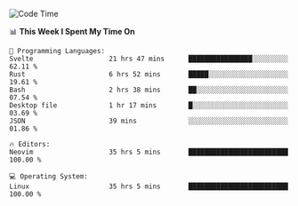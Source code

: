 <!-- [![Top Langs](https://github-readme-stats.vercel.app/api/top-langs/?username=gagahsyuja&theme=dracula&hide_border=true&border_radius=7)](https://github.com/anuraghazra/github-readme-stats) -->

<!--START_SECTION:waka-->
![Code Time](http://img.shields.io/badge/Code%20Time-1%2C304%20hrs%2012%20mins-blue)

📊 **This Week I Spent My Time On** 

```text
💬 Programming Languages: 
Svelte                   21 hrs 47 mins      ████████████████░░░░░░░░░   62.11 % 
Rust                     6 hrs 52 mins       █████░░░░░░░░░░░░░░░░░░░░   19.61 % 
Bash                     2 hrs 38 mins       ██░░░░░░░░░░░░░░░░░░░░░░░   07.54 % 
Desktop file             1 hr 17 mins        █░░░░░░░░░░░░░░░░░░░░░░░░   03.69 % 
JSON                     39 mins             ░░░░░░░░░░░░░░░░░░░░░░░░░   01.86 % 

🔥 Editors: 
Neovim                   35 hrs 5 mins       █████████████████████████   100.00 % 

💻 Operating System: 
Linux                    35 hrs 5 mins       █████████████████████████   100.00 % 
```


<!--END_SECTION:waka-->
